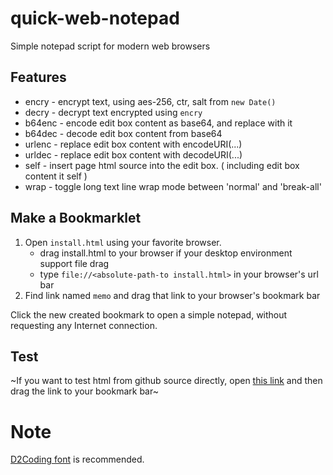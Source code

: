 # quick-web-notepad
Simple notepad script for modern web browsers

## Features

- encry - encrypt text, using aes-256, ctr, salt from `new Date()`
- decry - decrypt text encrypted using `encry`
- b64enc - encode edit box content as base64, and replace with it
- b64dec - decode edit box content from base64
- urlenc - replace edit box content with encodeURI(...)
- urldec - replace edit box content with decodeURI(...)
- self - insert page html source into the edit box. ( including edit box content it self )
- wrap - toggle long text line wrap mode between 'normal' and 'break-all'

## Make a Bookmarklet

1. Open `install.html` using your favorite browser.
    - drag install.html to your browser if your desktop environment support file drag
    - type `file://<absolute-path-to install.html>` in your browser's url bar
2. Find link named `memo` and drag that link to your browser's bookmark bar 

Click the new created bookmark to open a simple notepad, without requesting any Internet connection.

## Test

~If you want to test html from github source directly, open  <a href="https://raw.githubusercontent.com/rhee/quick-web-cipherpad/master/installer.html" type="text/html" target="_">this link</a> and then drag the link
to your bookmark bar~

# Note

[D2Coding font](http://dev.naver.com/projects/d2coding/) is recommended.
